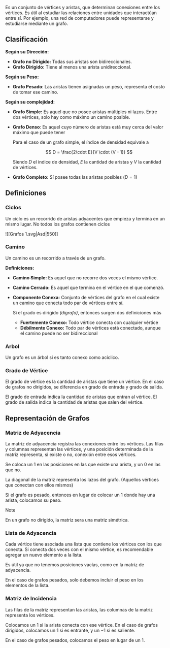 Es un conjunto de vértices y aristas, que determinan conexiones entre los vértices. Es útil al estudiar las relaciones entre unidades que interactúan entre sí. Por ejemplo, una red de computadores puede representarse y estudiarse mediante un grafo.

## Clasificación

**Según su Dirección:**

- **Grafo no Dirigido:** Todas sus aristas son bidireccionales.
- **Grafo Dirigido:** Tiene al menos una arista unidireccional.

**Según su Peso:**

- **Grafo Pesado**: Las aristas tienen asignadas un peso, representa el costo de tomar ese camino.

**Según su complejidad:**

- **Grafo Simple:** Es aquel que no posee aristas múltiples ni lazos. Entre dos vértices, solo hay como máximo un camino posible.
- **Grafo Denso**: Es aquel cuyo número de aristas está muy cerca del valor máximo que puede tener

	Para el caso de un grafo simple, el índice de densidad equivale a

	$$
    D = \frac{2\cdot E}{V \cdot (V - 1)}
    $$

	Siendo $D$ el índice de densidad, $E$ la cantidad de aristas y $V$ la cantidad de vértices.

- **Grafo Completo:** Sí posee todas las aristas posibles $(D = 1)$

## Definiciones

### Ciclos

Un ciclo es un recorrido de aristas adyacentes que empieza y termina en un mismo lugar. No todos los grafos contienen ciclos

![[Grafos 1.svg|Asd|550]]

### Camino

Un camino es un recorrido a través de un grafo.

**Definiciones:**

- **Camino Simple:** Es aquel que no recorre dos veces el mismo vértice.
- **Camino Cerrado:** Es aquel que termina en el vértice en el que comenzó.
- **Componente Conexa:** Conjunto de vértices del grafo en el cual existe un camino que conecta todo par de vértices entre sí.

	Si el grado es dirigido *(digrafo)*, entonces surgen dos definiciones más

	- **Fuertemente Conexo:** Todo vértice conecta con cualquier vértice
	- **Débilmente Conexo:** Todo par de vértices está conectado, aunque el camino puede no ser bidireccional

### Arbol

Un grafo es un árbol si es tanto conexo como acíclico.

### Grado de Vértice

El grado de vértice es la cantidad de aristas que tiene un vértice. En el caso de grafos no dirigidos, se diferencia en grado de entrada y grado de salida.

El grado de entrada indica la cantidad de aristas que entran al vértice. El grado de salida indica la cantidad de aristas que salen del vértice.

## Representación de Grafos

### Matriz de Adyacencia

La matriz de adyacencia registra las conexiones entre los vértices. Las filas y columnas representan las vértices, y una posición determinada de la matriz representa, si existe o no, conexión entre esos vértices.

Se coloca un $1$ en las posiciones en las que existe una arista, y un 0 en las que no.

La diagonal de la matriz representa los lazos del grafo. (Aquellos vértices que conectan con ellos mismos)

Si el grafo es pesado, entonces en lugar de colocar un $1$ donde hay una arista, colocamos su peso.

> [!note]
> En un grafo no dirigido, la matriz sera una matriz simétrica.

### Lista de Adyacencia

Cada vértice tiene asociada una lista que contiene los vértices con los que conecta. Si conecta dos veces con el mismo vértice, es recomendable agregar un nuevo elemento a la lista.

Es útil ya que no tenemos posiciones vacías, como en la matriz de adyacencia.

En el caso de grafos pesados, solo debemos incluir el peso en los elementos de la lista.

### Matriz de Incidencia

Las filas de la matriz representan las aristas, las columnas de la matriz representa los vértices.

Colocamos un $1$ si la arista conecta con ese vértice. En el caso de grafos dirigidos, colocamos un $1$ si es entrante, y un $-1$ si es saliente.

En el caso de grafos pesados, colocamos el peso en lugar de un $1$.
